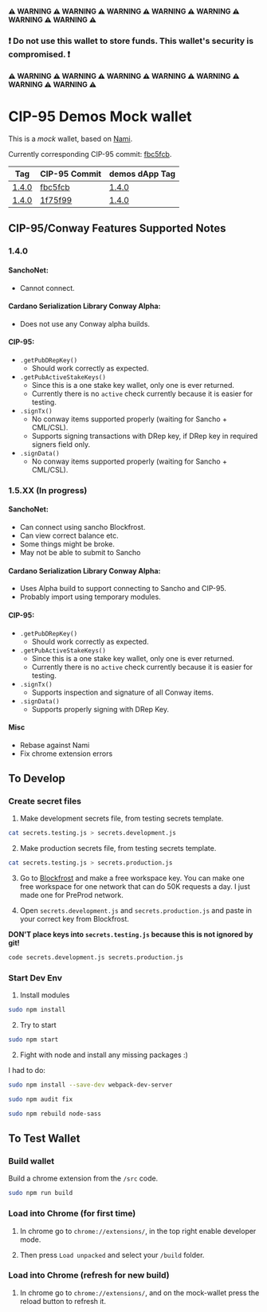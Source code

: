 #### ⚠ WARNING ⚠ WARNING ⚠ WARNING ⚠ WARNING ⚠ WARNING ⚠ WARNING ⚠ WARNING ⚠

### **❗ Do not use this wallet to store funds. This wallet's security is compromised. ❗**

#### ⚠ WARNING ⚠ WARNING ⚠ WARNING ⚠ WARNING ⚠ WARNING ⚠ WARNING ⚠ WARNING ⚠


# CIP-95 Demos Mock wallet 

This is a *mock* wallet, based on [Nami](https://github.com/berry-pool/nami).


Currently corresponding CIP-95 commit: [fbc5fcb](https://github.com/cardano-foundation/CIPs/pull/509/commits/fbc5fcbb127313ccfd2a30376145f63627f3afd9).

| Tag  | CIP-95 Commit | demos dApp Tag |
| ---- | ------------- | -------------- |
| [1.4.0](https://github.com/Ryun1/cip95-demos-wallet/releases/tag/1.4.0) | [fbc5fcb](https://github.com/cardano-foundation/CIPs/pull/509/commits/fbc5fcbb127313ccfd2a30376145f63627f3afd9) | [1.4.0](https://github.com/Ryun1/cip95-cardano-wallet-connector/releases/tag/1.4.0) |
| [1.4.0](https://github.com/Ryun1/cip95-demos-wallet/releases/tag/1.4.0) | [1f75f99](https://github.com/cardano-foundation/CIPs/pull/509/commits/1f75f990c4e8fdf308c3ed209bac723a84822931) | [1.4.0](https://github.com/Ryun1/cip95-cardano-wallet-connector/releases/tag/1.4.0) |

## CIP-95/Conway Features Supported Notes

### 1.4.0

#### SanchoNet:
- Cannot connect.
  
#### Cardano Serialization Library Conway Alpha:
- Does not use any Conway alpha builds.

#### CIP-95:
- `.getPubDRepKey()`
  - Should work correctly as expected.
- `.getPubActiveStakeKeys()`
  - Since this is a one stake key wallet, only one is ever returned.
  - Currently there is no `active` check currently because it is easier for testing.
- `.signTx()`
  - No conway items supported properly (waiting for Sancho + CML/CSL).
  - Supports signing transactions with DRep key, if DRep key in required signers field only.
- `.signData()`
  - No conway items supported properly (waiting for Sancho + CML/CSL).

### 1.5.XX (In progress)

#### SanchoNet:
- Can connect using sancho Blockfrost.
- Can view correct balance etc.
- Some things might be broke.
- May not be able to submit to Sancho
  
#### Cardano Serialization Library Conway Alpha:
- Uses Alpha build to support connecting to Sancho and CIP-95.
- Probably import using temporary modules.

#### CIP-95:
- `.getPubDRepKey()`
  - Should work correctly as expected.
- `.getPubActiveStakeKeys()`
  - Since this is a one stake key wallet, only one is ever returned.
  - Currently there is no `active` check currently because it is easier for testing.
- `.signTx()`
  - Supports inspection and signature of all Conway items.
- `.signData()`
  - Supports properly signing with DRep Key.

#### Misc
- Rebase against Nami
- Fix chrome extension errors

## To Develop

### Create secret files

1. Make development secrets file, from testing secrets template.

```bash
cat secrets.testing.js > secrets.development.js
```

2. Make production secrets file, from testing secrets template.

```bash
cat secrets.testing.js > secrets.production.js
```

3. Go to [Blockfrost](https://blockfrost.io/auth/signin) and make a free workspace key. You can make one free workspace for one network that can do 50K requests a day. I just made one for PreProd network.

4. Open `secrets.development.js` and `secrets.production.js` and paste in your correct key from Blockfrost. 
   
**DON'T place keys into `secrets.testing.js` because this is not ignored by git!**

```bash
code secrets.development.js secrets.production.js
```

### Start Dev Env

1. Install modules

```bash
sudo npm install
```

2. Try to start


```bash
sudo npm start
```

2. Fight with node and install any missing packages :)

I had to do:

```bash
sudo npm install --save-dev webpack-dev-server

sudo npm audit fix

sudo npm rebuild node-sass
```

## To Test Wallet

### Build wallet

Build a chrome extension from the `/src` code.

```bash
sudo npm run build
```

### Load into Chrome (for first time)

1. In chrome go to `chrome://extensions/`, in the top right enable developer mode.

2. Then press `Load unpacked` and select your `/build` folder.

### Load into Chrome (refresh for new build)

1. In chrome go to `chrome://extensions/`, and on the mock-wallet press the reload button to refresh it.
